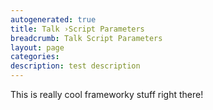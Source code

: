 ```yaml
---
autogenerated: true
title: Talk ›Script Parameters
breadcrumb: Talk Script Parameters
layout: page
categories: 
description: test description
---
```


This is really cool frameworky stuff right there\!
